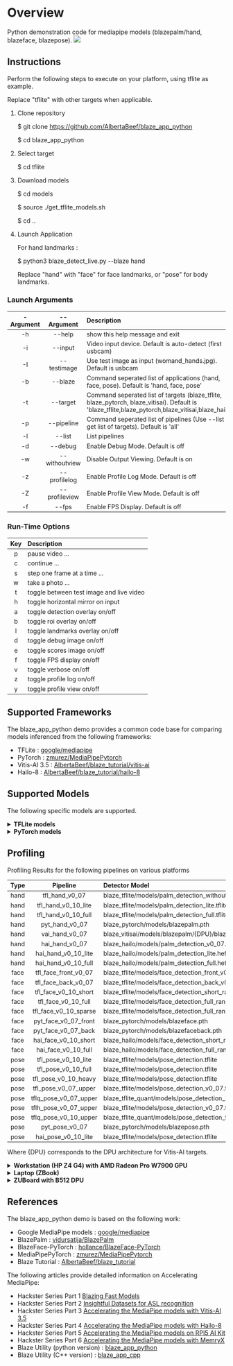 # Overview

Python demonstration code for mediapipe models (blazepalm/hand, blazeface, blazepose).
![](images/blaze_detect_live_hand_face_pose_animation.gif)

## Instructions

Perform the following steps to execute on your platform, using tflite as example.

Replace "tflite" with other targets when applicable.

1. Clone repository

    $ git clone https://github.com/AlbertaBeef/blaze_app_python

    $ cd blaze_app_python

2. Select target

    $ cd tflite

3. Download models

    $ cd models
   
    $ source ./get_tflite_models.sh
   
    $ cd ..

5. Launch Application

    For hand landmarks :

    $ python3 blaze_detect_live.py --blaze hand

    Replace "hand" with "face" for face landmarks, or "pose" for body landmarks.

### Launch Arguments

| -Argument | --Argument    | Description                               | 
| :-------: | :-----------: | :---------------------------------------- | 
|  -h       | --help        | show this help message and exit |
|  -i       | --input       | Video input device. Default is auto-detect (first usbcam) |
|  -I       | --testimage   | Use test image as input (womand_hands.jpg). Default is usbcam  |
|  -b       | --blaze       | Command seperated list of applications  (hand, face, pose).  Default is 'hand, face, pose'      |
|  -t       | --target      | Command seperated list of targets (blaze_tflite, blaze_pytorch, blaze_vitisai).  Default is 'blaze_tflite,blaze_pytorch,blaze_vitisai,blaze_hailo'      |
|  -p       | --pipeline    | Command seperated list of pipelines (Use --list to get list of targets). Default is 'all'  |
|  -l       | --list        | List pipelines                            |
|  -d       | --debug       | Enable Debug Mode.  Default is off        |
|  -w       | --withoutview | Disable Output Viewing.  Default is on    |
|  -z       | --profilelog  | Enable Profile Log Mode.  Default is off  |
|  -Z       | --profileview | Enable Profile View Mode.  Default is off |
|  -f       | --fps         | Enable FPS Display.  Default is off       |

### Run-Time Options

| Key | Description                               | 
| :-: | :---------------------------------------- | 
|  p  | pause video ...                           |
|  c  | continue ...                              |
|  s  | step one frame at a time ...              |
|  w  | take a photo ...                          |
|  t  | toggle between test image and live video  |
|  h  | toggle horizontal mirror on input         |
|  a  | toggle detection overlay on/off           |
|  b  | toggle roi overlay on/off                 |
|  l  | toggle landmarks overlay on/off           |
|  d  | toggle debug image on/off                 |
|  e  | toggle scores image on/off                |
|  f  | toggle FPS display on/off                 |
|  v  | toggle verbose on/off                     |
|  z  | toggle profile log on/off                 |
|  y  | toggle profile view on/off                |
   

## Supported Frameworks

The blaze_app_python demo provides a common code base for comparing models inferenced from the following frameworks:
- TFLite : [google/mediapipe](https://github.com/google/mediapipe/blob/master/docs/solutions/models.md)
- PyTorch : [zmurez/MediaPipePytorch](https://github.com/zmurez/MediaPipePyTorch)
- Vitis-AI 3.5 : [AlbertaBeef/blaze_tutorial/vitis-ai](https://github.com/AlbertaBeef/blaze_tutorial/tree/2023.1/vitis-ai)
- Hailo-8 : [AlbertaBeef/blaze_tutorial/hailo-8](https://github.com/AlbertaBeef/blaze_tutorial/tree/2023.1/hailo-8)


## Supported Models

The following specific models are supported.

<details>
 <summary><b>TFLite models</b></summary>

Detection Models

| Version | Model                    | Input Size  |  Scores   |   Boxes   | Comments             | Source               | Model Link                                | 
| :-----: | :----------------------: | :---------: | :-------: | :-------: | :------------------- | :------------------- | :---------------------------------------- | 
|  v0.07  | Palm                     |   256\*256  |   2944    |  2944x18  | BBox + 7 keypoints   | [metalwhale/hand_tracking](https://.github.com/metalwhale/hand_tracking) | [palm_detection_without_custom_op.tflite](https://raw.githubusercontent.com/metalwhale/hand_tracking/master/models/palm_detection_without_custom_op.tflite)  |
|  v0.10  | Palm (Lite)              |   192\*192  |   2016    |  2016x18  | BBox + 7 keypoints   | [google/mediapipe](https://github.com/google/mediapipe/blob/master/docs/solutions/models.md) | [palm_detection_full.tflite](https://storage.googleapis.com/mediapipe-assets/palm_detection_lite.tflite) | 
|  v0.10  | Palm (Full)              |   192\*192  |   2016    |  2016x18  | BBox + 7 keypoints   | [google/mediapipe](https://github.com/google/mediapipe/blob/master/docs/solutions/models.md) | [palm_detection_full.tflite](https://storage.googleapis.com/mediapipe-assets/palm_detection_full.tflite) | 
|  v0.07  | Face (Front Camera)      |   256\*256  |    896    |   896x16   | BBox + 6 keypoints  | [google/mediapipe/v0.7.11](https://github.com/google/mediapipe/v0.7.11) | [face_detection_front.tflite](https://raw.githubusercontent.com/google/mediapipe/v0.7.11/mediapipe/models/face_detection_front.tflite)  |
|  v0.07  | Face (Back Camera)       |   256\*256  |    896    |   896x16   | BBox + 6 keypoints  | [google/mediapipe/v0.7.11](https://github.com/google/mediapipe/v0.7.11) | [face_detection_back.tflite](https://raw.githubusercontent.com/google/mediapipe/v0.7.11/mediapipe/models/face_detection_back.tflite)  |
|  v0.10  | Face (Short Range)       |   128\*128  |    896    |   896x16  | BBox + 6 keypoints   | [google/mediapipe](https://github.com/google/mediapipe/blob/master/docs/solutions/models.md) | [face_detection_short_range.tflite](https://storage.googleapis.com/mediapipe-assets/face_detection_short_range.tflite) | 
|  v0.10  | Face (Full Range)        |   128\*128  |    896    |   896x16  | BBox + 6 keypoints   | [mgoogle/mediapipe](https://github.com/google/mediapipe/blob/master/docs/solutions/models.md) | [face_detection_full_range.tflite](https://storage.googleapis.com/mediapipe-assets/face_detection_full_range.tflite) | 
|  v0.10  | Face (Full Range Sparse) |   128\*128  |    896    |   896x16  | BBox + 6 keypoints   | [google/mediapipe](https://github.com/google/mediapipe/blob/master/docs/solutions/models.md) | [face_detection_full_range_sparse.tflite](https://storage.googleapis.com/mediapipe-assets/face_detection_full_range_sparse.tflite) | 
|  v0.07  | Pose                     |   128\*128  |    896    |   896x12  | BBox + 4 keypoints   |  | [pose_detection_v0_07.tflite]([)](https://avtinc.sharepoint.com/:u:/t/ET-Downloads/EQ_OekMvLOhKtg8423P_NhMBdG3L8dbZdEqrDN5ZeHRYHw?e=2m6jMm) |
|  v0.10  | Pose                     |   224\*224  |   2254    |  2254x12  | BBox + 4 keypoints   | [google/mediapipe](https://github.com/google/mediapipe/blob/master/docs/solutions/models.md) | [pose_detection.tflite](https://storage.googleapis.com/mediapipe-assets/pose_detection.tflite) | 

Landmarks Models

| Version | Model        | Input Size  |  Flag  | Landmarks | Comments                                 | Source               | Model Link                                | 
| :-----: | :----------: | :---------: | :----: | :-------: | :--------------------------------------- | :------------------- | :---------------------------------------- | 
|  v0.07  | Hand         |   256\*256  |    1   |    21x3   | 21 keypoints (x,y,score)                 | [google/mediapipe/v0.7.11](https://github.com/google/mediapipe/v0.7.11) | [hand_landmark.tflite](https://raw.githubusercontent.com/google/mediapipe/v0.7.11/mediapipe/models/hand_landmark.tflite)  |
|  v0.10  | Hand (Lite)  |   224\*224  |    1   |  2016x18  | 21 keypoints (x,y,score)                 | [google/mediapipe](https://github.com/google/mediapipe/blob/master/docs/solutions/models.md) | [hand_landmark_lite.tflite](https://storage.googleapis.com/mediapipe-assets/hand_landmark_lite.tflite) | 
|  v0.10  | Hand (Full)  |   224\*224  |    1   |  2016x18  | 21 keypoints (x,y,score)                 | [google/mediapipe](https://github.com/google/mediapipe/blob/master/docs/solutions/models.md)| [hand_landmark_full.tflite](https://storage.googleapis.com/mediapipe-assets/hand_landmark_full.tflite) | 
|  v0.07  | Face         |   256\*256  |    1   |   896x16   | 468 keypoints (x,y,score)               | [google/mediapipe/v0.7.11](https://github.com/google/mediapipe/v0.7.11) | [face_landmark.tflite](https://raw.githubusercontent.com/google/mediapipe/v0.7.11/mediapipe/models/hand_landmark.tflite)  |
|  v0.10  | Face         |   192\*192  |    1   |   896x16  | 468 keypoints (x,y,score)                | [google/mediapipe](https://github.com/google/mediapipe/blob/master/docs/solutions/models.md) | [face_landmark.tflite](https://storage.googleapis.com/mediapipe-assets/face_landmark.tflite) | 
|  v0.10  | Pose (Full Body, Lite)  |   256\*256  |    1   |    39x5   | 39 keypoints (x,y,z,visibility,presence) | [google/mediapipe](https://github.com/google/mediapipe/blob/master/docs/solutions/models.md) | [pose_landmark_lite.tflite](https://storage.googleapis.com/mediapipe-assets/pose_landmark_lite.tflite) | 
|  v0.07  | Pose (Upper Body) |   256\*256  |    1   |    39x5   | 31 keypoints (x,y,z,visibility,presence) |  | [pose_landmark_v0_07_upper_body.tflite]([https://raw.githubusercontent.com/zmurez/MediaPipePyTorch/master/blazepose_landmark.pth](https://avtinc.sharepoint.com/:u:/t/ET-Downloads/Ecp0ghv20vZJl2Xo2ijuTN0BmYheTPs0yPWxQKnzck7K9w?e=T0XsyU))| 
|  v0.10  | Pose (Full Body, Full)  |   256\*256  |    1   |    39x5   | 39 keypoints (x,y,z,visibility,presence) | [google/mediapipe](https://github.com/google/mediapipe/blob/master/docs/solutions/models.md) | [pose_landmark_full.tflite](https://storage.googleapis.com/mediapipe-assets/pose_landmark_full.tflite) | 
|  v0.10  | Pose (Full Body, Heavy) |   256\*256  |    1   |    39x5   | 39 keypoints (x,y,z,visibility,presence) | [google/mediapipe](https://github.com/google/mediapipe/blob/master/docs/solutions/models.md) | [pose_landmark_heavy.tflite](https://storage.googleapis.com/mediapipe-assets/pose_landmark_heavy.tflite) | 


</details>

<details>
 <summary><b>PyTorch models</b></summary>

Detection Models

| Version | Type                | Input Size  |  Scores   |   Boxes   | Comments             | Source               | Model Link                                | 
| :-----: | :-----------------: | :---------: | :-------: | :-------: | :------------------- | :------------------- | :---------------------------------------- | 
|  v0.07  | Palm                |   256\*256  |   2944    |  2944x18  | BBox + 7 keypoints   | [zmurez/MediaPipePytorch](https://github.com/zmurez/MediaPipePyTorch) | [blazepalm.pth](https://raw.githubusercontent.com/zmurez/MediaPipePyTorch/master/blazepalm.pth)  |
|  v0.07  | Face (Front Camera) |   128\*128  |    896    |   896x16  | BBox + 6 keypoints   | [zmurez/MediaPipePytorch](https://github.com/zmurez/MediaPipePyTorch) | [blazeface.pth](https://raw.githubusercontent.com/zmurez/MediaPipePyTorch/master/blazeface.pth) | 
|  v0.07  | Face (Back Camera)  |   256\*256  |    896    |   896x16  | BBox + 6 keypoints   | [zmurez/MediaPipePytorch](https://github.com/zmurez/MediaPipePyTorch) | [blazefaceback.pth](https://raw.githubusercontent.com/zmurez/MediaPipePyTorch/master/blazefaceback.pth) | 
|  v0.07  | Pose                |   128\*128  |    896    |   896x12  | BBox + 4 keypoints   | [zmurez/MediaPipePytorch](https://github.com/zmurez/MediaPipePyTorch) | [blazepose.pth](https://raw.githubusercontent.com/zmurez/MediaPipePyTorch/master/blazepose.pth) | 

Landmarks Models

| Version | Type              | Input Size  |  Flag  | Landmarks  | Comments             | Source               | Model Link                                | 
| :-----: | :---------------: | :---------: | :----: | :-------: | :------------------- | :------------------- | :---------------------------------------- | 
|  v0.07  | Hand              |   256\*256  |    1   |    21x3  | 21 keypoints (x,y,score)  | [zmurez/MediaPipePytorch](https://github.com/zmurez/MediaPipePyTorch) | [blazehand_landmark.pth](https://raw.githubusercontent.com/zmurez/MediaPipePyTorch/master/blazehand_landmark.pth) |
|  v0.07  | Face              |   192\*192  |    1   |   896x16  | 468 keypoints (x,y,score)   | [zmurez/MediaPipePytorch](https://github.com/zmurez/MediaPipePyTorch) | [blazeface_landmark.pth](https://raw.githubusercontent.com/zmurez/MediaPipePyTorch/master/blazeface_landmark.pth) | 
|  v0.07  | Pose (Upper Body) |   256\*256  |    1   |    39x5   | 31 keypoints (x,y,z,visibility,presence) | [zmurez/MediaPipePytorch](https://github.com/zmurez/MediaPipePyTorch) | [blazepose_landmark.pth](https://raw.githubusercontent.com/zmurez/MediaPipePyTorch/master/blazepose_landmark.pth)| 


</details>

## Profiling

Profiling Results for the following pipelines on various platforms

| Type    | Pipeline              | Detector Model                                              | Landmark Model                                                        | 
| :-----: | :-------------------: | :---------------------------------------------------------- | :-------------------------------------------------------------------- | 
|  hand   | tfl_hand_v0_07        | blaze_tflite/models/palm_detection_without_custom_op.tflite | blaze_tflite/models/hand_landmark_v0_07.tflite                        |
|  hand   | tfl_hand_v0_10_lite   | blaze_tflite/models/palm_detection_lite.tflite              | blaze_tflite/models/hand_landmark_lite.tflite                         |
|  hand   | tfl_hand_v0_10_full   | blaze_tflite/models/palm_detection_full.tflite              | blaze_tflite/models/hand_landmark_full.tflite                         |
|  hand   | pyt_hand_v0_07        | blaze_pytorch/models/blazepalm.pth                          | blaze_pytorch/models/blazehand_landmark.pth                           |
|  hand   | vai_hand_v0_07        | blaze_vitisai/models/blazepalm/{DPU}/blazepalm.xmodel       | blaze_vitisai/models/blazehandlandmark/{DPU}/blazehandlandmark.xmodel |
|  hand   | hai_hand_v0_07        | blaze_hailo/models/palm_detection_v0_07.hef                 | blaze_hailo/models/hand_landmark_v0_07.hef                            |
|  hand   | hai_hand_v0_10_lite   | blaze_hailo/models/palm_detection_lite.hef                  | blaze_hailo/models/hand_landmark_lite.hef                             |
|  hand   | hai_hand_v0_10_full   | blaze_hailo/models/palm_detection_full.hef                  | blaze_hailo/models/hand_landmark_full.hef                             |
|  face   | tfl_face_front_v0_07  | blaze_tflite/models/face_detection_front_v0_07.tflite       | blaze_tflite/models/face_landmark_v0_07.tflite                        |
|  face   | tfl_face_back_v0_07   | blaze_tflite/models/face_detection_back_v0_07.tflite        | blaze_tflite/models/face_landmark_v0_07.tflite                        |
|  face   | tfl_face_v0_10_short  | blaze_tflite/models/face_detection_short_range.tflite       | blaze_tflite/models/face_landmark.tflite                              |
|  face   | tfl_face_v0_10_full   | blaze_tflite/models/face_detection_full_range.tflite        | blaze_tflite/models/face_landmark.tflite                              |
|  face   | tfl_face_v0_10_sparse | blaze_tflite/models/face_detection_full_range_sparse.tflite | blaze_tflite/models/face_landmark.tflite                              |
|  face   | pyt_face_v0_07_front  | blaze_pytorch/models/blazeface.pth                          | blaze_pytorch/models/blazeface_landmark.pth                           |
|  face   | pyt_face_v0_07_back   | blaze_pytorch/models/blazefaceback.pth                      | blaze_pytorch/models/blazeface_landmark.pth                           |
|  face   | hai_face_v0_10_short  | blaze_hailo/models/face_detection_short_range.hef           | blaze_hailo/models/face_landmark.hef                                  |
|  face   | hai_face_v0_10_full   | blaze_hailo/models/face_detection_full_range.hef            | blaze_hailo/models/face_landmark.hef                                  |
|  pose   | tfl_pose_v0_10_lite   | blaze_tflite/models/pose_detection.tflite                   | blaze_tflite/models/pose_landmark_lite.tflite                         |
|  pose   | tfl_pose_v0_10_full   | blaze_tflite/models/pose_detection.tflite                   | blaze_tflite/models/pose_landmark_full.tflite                         |
|  pose   | tfl_pose_v0_10_heavy  | blaze_tflite/models/pose_detection.tflite                   | blaze_tflite/models/pose_landmark_heavy.tflite                        |
|  pose   | tfl_pose_v0_07_upper  | blaze_tflite/models/pose_detection_v0_07.tflite             | blaze_tflite/models/pose_landmark_v0_07_upper_body.tflite             |
|  pose   | tflq_pose_v0_07_upper | blaze_tflite_quant/models/pose_detection_128x128_full_integer_quant.tflite | blaze_tflite_quant/models/pose_landmark_upper_body_256x256_full_integer_quant.tflite |
|  pose   | tflh_pose_v0_07_upper | blaze_tflite/models/pose_detection_v0_07.tflite             | blaze_tflite_quant/models/pose_landmark_upper_body_256x256_full_integer_quant.tflite |
|  pose   | tflq_pose_v0_10_upper | blaze_tflite_quant/models/pose_detection_full_quant.tflite  | blaze_tflite_quant/models/pose_landmark_full_quant.tflite             |
|  pose   | pyt_pose_v0_07        | blaze_pytorch/models/blazepose.pth                          | blaze_pytorch/models/blazepose_landmark.pth                           |
|  pose   | hai_pose_v0_10_lite   | blaze_tflite/models/pose_detection.tflite                   | blaze_hailo/models/pose_landmark_lite.hef                             |

Where {DPU} corresponds to the DPU architecture for Vitis-AI targets.

<details>
 <summary><b>Workstation (HP Z4 G4) with AMD Radeon Pro W7900 GPU</b></summary>

Latency

![](images/blaze_detect_live_workstation01_profiling_latency.gif)

Frame Rate (estimated from total latency)

![](images/blaze_detect_live_workstation01_profiling_fps.gif)

</details>


<details>
 <summary><b>Laptop (ZBook)</b></summary>

Latency

![](images/blaze_detect_live_laptop01_profiling_latency.gif)

Frame Rate (estimated from total latency)

![](images/blaze_detect_live_laptop01_profiling_fps.gif)

</details>


<details>
 <summary><b>ZUBoard with B512 DPU</b></summary>

Latency

![](images/blaze_detect_live_zuboard01_profiling_latency.gif)

Frame Rate (estimated from total latency)

![](images/blaze_detect_live_zuboard01_profiling_fps.gif)

</details>


## References

The blaze_app_python demo is based on the following work:
- Google MediaPipe models : [google/mediapipe](https://github.com/google/mediapipe/blob/master/docs/solutions/models.md)
- BlazePalm : [vidursatija/BlazePalm](https://github.com/vidursatija/BlazePalm)
- BlazeFace-PyTorch : [hollance/BlazeFace-PyTorch](https://github.com/hollance/BlazeFace-PyTorch)
- MediaPipePyTorch : [zmurez/MediaPipePytorch](https://github.com/zmurez/MediaPipePyTorch)
- Blaze Tutorial : [AlbertaBeef/blaze_tutorial](https://github.com/AlbertaBeef/blaze_tutorial/tree/2023.1)

The following articles provide detailed information on Accelerating MediaPipe:
   - Hackster Series Part 1 [Blazing Fast Models](https://avnet.me/mediapipe-01-models)
   - Hackster Series Part 2 [Insightful Datasets for ASL recognition](https://avnet.me/mediapipe-02-datasets)
   - Hackster Series Part 3 [Accelerating the MediaPipe models with Vitis-AI 3.5](https://avnet.me/mediapipe-03-vitis-ai-3.5)
   - Hackster Series Part 4 [Accelerating the MediaPipe models with Hailo-8](https://avnet.me/mediapipe-04-Hailo-8)
   - Hackster Series Part 5 [Accelerating the MediaPipe models on RPI5 AI Kit](https://avnet.me/mediapipe-05-rpi5aikit)
   - Hackster Series Part 6 [Accelerating the MediaPipe models with MemryX](https://avnet.me/mediapipe-06-memryx)
   - Blaze Utility (python version) : [blaze_app_python](https://github.com/albertabeef/blaze_app_python)
   - Blaze Utility (C++ version) : [blaze_app_cpp](https://github.com/albertabeef/blaze_app_cpp)
